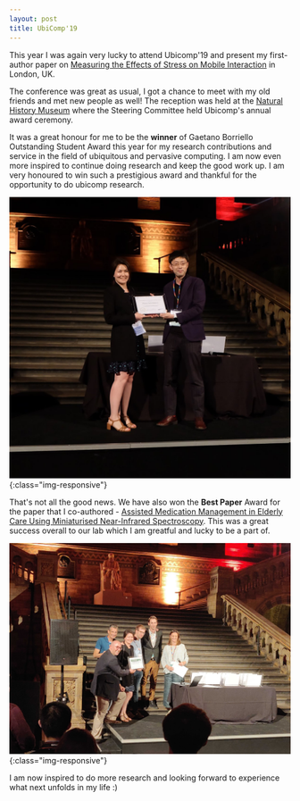 ```yaml
---
layout: post
title: UbiComp'19
---
```

This year I was again very lucky to attend Ubicomp'19 and present my first-author paper on [Measuring the Effects of Stress on Mobile Interaction](/papers/imwut19.pdf) in London, UK.

The conference was great as usual, I got a chance to meet with my old friends and met new people as well! The reception was held at the [Natural History Museum](https://www.nhm.ac.uk/) where the Steering Committee held Ubicomp's annual award ceremony. 

It was a great honour for me to be the **winner** of Gaetano Borriello Outstanding Student Award this year for my research contributions and service in the field of ubiquitous and pervasive computing. I am now even more inspired to continue doing research and keep the good work up. I am very honoured to win such a prestigious award and thankful for the opportunity to do ubicomp research. 

![Koji Yatani presenting Gaetano Borriello Outstanding Student Award to me](/images/ubicomp2019-award-zhanna.jpg){:class="img-responsive"} 

That's not all the good news. We have also won the **Best Paper** Award for the paper that I co-authored - [Assisted Medication Management in Elderly Care Using Miniaturised Near-Infrared Spectroscopy](http://www.jorgegoncalves.com/docs/imwut18a.pdf). This was a great success overall to our lab which I am greatful and lucky to be a part of.

![Us receiving the best paper award](/images/ubicomp2019-award-group.jpg){:class="img-responsive"} 

I am now inspired to do more research and looking forward to experience what next unfolds in my life :)